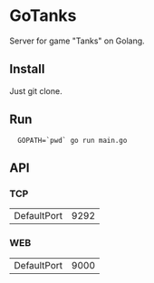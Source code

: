 # GoTanks

Server for game "Tanks" on Golang.

## Install

Just git clone.

## Run

```
  GOPATH=`pwd` go run main.go
```

## API

### TCP 

<table>
  <tr><td>DefaultPort</td><td>9292</td></tr>
</table>

### WEB

<table>
  <tr><td>DefaultPort</td><td>9000</td></tr>
</table>
